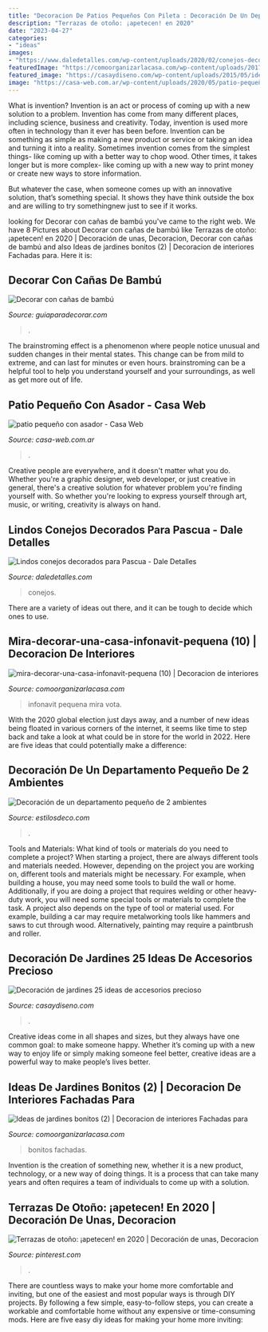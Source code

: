```yaml
---
title: "Decoracion De Patios Pequeños Con Pileta : Decoración De Un Departamento Pequeño De 2 Ambientes"
description: "Terrazas de otoño: ¡apetecen! en 2020"
date: "2023-04-27"
categories:
- "ideas"
images:
- "https://www.daledetalles.com/wp-content/uploads/2020/02/conejos-decorados-para-pascua3-e1580866888922.jpg"
featuredImage: "https://comoorganizarlacasa.com/wp-content/uploads/2017/05/mira-decorar-una-casa-infonavit-pequena-10.jpg"
featured_image: "https://casaydiseno.com/wp-content/uploads/2015/05/ideas-macetas-rotas-covertidas-en-pequeno-mundo.jpg"
image: "https://casa-web.com.ar/wp-content/uploads/2020/05/patio-pequeño-con-asador.jpg"
---
```



What is invention?
Invention is an act or process of coming up with a new solution to a problem. Invention has come from many different places, including science, business and creativity. Today, invention is used more often in technology than it ever has been before. 
Invention can be something as simple as making a new product or service or taking an idea and turning it into a reality. Sometimes invention comes from the simplest things- like coming up with a better way to chop wood. Other times, it takes longer but is more complex- like coming up with a new way to print money or create new ways to store information. 

But whatever the case, when someone comes up with an innovative solution, that’s something special. It shows they have think outside the box and are willing to try somethingnew just to see if it works.

	

		
looking for Decorar con cañas de bambú you've came to the right web. We have 8 Pictures about Decorar con cañas de bambú like Terrazas de otoño: ¡apetecen! en 2020 | Decoración de unas, Decoracion, Decorar con cañas de bambú and also Ideas de jardines bonitos (2) | Decoracion de interiores Fachadas para. Here it is:
		
    
## Decorar Con Cañas De Bambú

<img loading=lazy src="https://www.guiaparadecorar.com/wp-content/uploads/2012/12/decorar-canas-bambu-8.jpg" onerror="this.onerror=null;this.src='https://tse1.mm.bing.net/th?id=OIP.FTKtrWEMIEabfCEg5M6hXQHaE7&amp;pid=15.1';" alt="Decorar con cañas de bambú">

_Source: guiaparadecorar.com_

>. 

	

The brainstroming effect is a phenomenon where people notice unusual and sudden changes in their mental states. This change can be from mild to extreme, and can last for minutes or even hours. brainstroming can be a helpful tool to help you understand yourself and your surroundings, as well as get more out of life.

    
## Patio Pequeño Con Asador - Casa Web

<img loading=lazy src="https://casa-web.com.ar/wp-content/uploads/2020/05/patio-pequeño-con-asador.jpg" onerror="this.onerror=null;this.src='https://tse4.mm.bing.net/th?id=OIP.OLBUFCMORphm1lwuS6N_RAAAAA&amp;pid=15.1';" alt="patio pequeño con asador - Casa Web">

_Source: casa-web.com.ar_

>. 

	

Creative people are everywhere, and it doesn't matter what you do. Whether you're a graphic designer, web developer, or just creative in general, there's a creative solution for whatever problem you're finding yourself with. So whether you're looking to express yourself through art, music, or writing, creativity is always on hand.

    
## Lindos Conejos Decorados Para Pascua - Dale Detalles

<img loading=lazy src="https://www.daledetalles.com/wp-content/uploads/2020/02/conejos-decorados-para-pascua3-e1580866888922.jpg" onerror="this.onerror=null;this.src='https://tse2.mm.bing.net/th?id=OIP.lMQHqb7NT3J7XqmfjYc06gHaJ4&amp;pid=15.1';" alt="Lindos conejos decorados para Pascua - Dale Detalles">

_Source: daledetalles.com_

>conejos. 

	

There are a variety of ideas out there, and it can be tough to decide which ones to use.

    
## Mira-decorar-una-casa-infonavit-pequena (10) | Decoracion De Interiores

<img loading=lazy src="https://comoorganizarlacasa.com/wp-content/uploads/2017/05/mira-decorar-una-casa-infonavit-pequena-10.jpg" onerror="this.onerror=null;this.src='https://tse1.mm.bing.net/th?id=OIP.cF2ssE-AhrA5R9gwvq1ZBAHaJ4&amp;pid=15.1';" alt="mira-decorar-una-casa-infonavit-pequena (10) | Decoracion de interiores">

_Source: comoorganizarlacasa.com_

>infonavit pequena mira vota. 

	

With the 2020 global election just days away, and a number of new ideas being floated in various corners of the internet, it seems like time to step back and take a look at what could be in store for the world in 2022. Here are five ideas that could potentially make a difference: 

    
## Decoración De Un Departamento Pequeño De 2 Ambientes

<img loading=lazy src="https://images.estilosdeco.com/2014/10/departamento-pequeno-dos-ambientes-2.jpg" onerror="this.onerror=null;this.src='https://tse4.mm.bing.net/th?id=OIP.LpwNSKRgErrBBJOz8peZ6gHaFW&amp;pid=15.1';" alt="Decoración de un departamento pequeño de 2 ambientes">

_Source: estilosdeco.com_

>. 

	

Tools and Materials: What kind of tools or materials do you need to complete a project?
When starting a project, there are always different tools and materials needed. However, depending on the project you are working on, different tools and materials might be necessary.  For example, when building a house, you may need some tools to build the wall or home.  Additionally, if you are doing a project that requires welding or other heavy-duty work, you will need some special tools or materials to complete the task.   A project also depends on the type of tool or material used. For example, building a car may require metalworking tools like hammers and saws to cut through wood. Alternatively, painting may require a paintbrush and roller.

    
## Decoración De Jardines 25 Ideas De Accesorios Precioso

<img loading=lazy src="https://casaydiseno.com/wp-content/uploads/2015/05/ideas-macetas-rotas-covertidas-en-pequeno-mundo.jpg" onerror="this.onerror=null;this.src='https://tse1.mm.bing.net/th?id=OIP.Nage5YWCll6dJTHg9enTSAHaJ3&amp;pid=15.1';" alt="Decoración de jardines 25 ideas de accesorios precioso">

_Source: casaydiseno.com_

>. 

	

Creative ideas come in all shapes and sizes, but they always have one common goal: to make someone happy. Whether it’s coming up with a new way to enjoy life or simply making someone feel better, creative ideas are a powerful way to make people’s lives better.

    
## Ideas De Jardines Bonitos (2) | Decoracion De Interiores Fachadas Para

<img loading=lazy src="http://comoorganizarlacasa.com/wp-content/uploads/2017/12/Ideas-de-jardines-bonitos-2.jpg" onerror="this.onerror=null;this.src='https://tse3.mm.bing.net/th?id=OIP.ObpWGBWDvUv-iHz2AYMLtwHaFL&amp;pid=15.1';" alt="Ideas de jardines bonitos (2) | Decoracion de interiores Fachadas para">

_Source: comoorganizarlacasa.com_

>bonitos fachadas. 

	

Invention is the creation of something new, whether it is a new product, technology, or a new way of doing things. It is a process that can take many years and often requires a team of individuals to come up with a solution.

    
## Terrazas De Otoño: ¡apetecen! En 2020 | Decoración De Unas, Decoracion

<img loading=lazy src="https://i.pinimg.com/736x/01/db/23/01db239dcf50fb53b496fac4e2ef7486.jpg" onerror="this.onerror=null;this.src='https://tse1.mm.bing.net/th?id=OIP.-H7jKHk2NsyneQ0k5p7D2wHaJ4&amp;pid=15.1';" alt="Terrazas de otoño: ¡apetecen! en 2020 | Decoración de unas, Decoracion">

_Source: pinterest.com_

>. 

	

There are countless ways to make your home more comfortable and inviting, but one of the easiest and most popular ways is through DIY projects. By following a few simple, easy-to-follow steps, you can create a workable and comfortable home without any expensive or time-consuming mods. Here are five easy diy ideas for making your home more inviting: 

